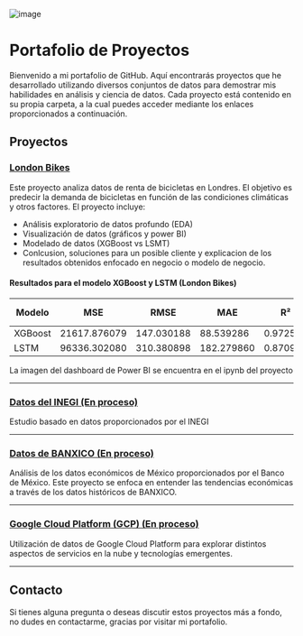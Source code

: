
![image](https://github.com/JairAmaro/Portafolio/assets/122000520/0bb8b891-65d1-421b-ae27-21dc3f550f82)

# Portafolio de Proyectos

Bienvenido a mi portafolio de GitHub. Aquí encontrarás proyectos que he desarrollado utilizando diversos conjuntos de datos para demostrar mis habilidades en análisis y ciencia de datos. Cada proyecto está contenido en su propia carpeta, a la cual puedes acceder mediante los enlaces proporcionados a continuación.

## Proyectos

### [London Bikes](https://github.com/JairAmaro/Portafolio/blob/main/London%20bike%20sharing/London.ipynb)
Este proyecto analiza datos de renta de bicicletas en Londres. El objetivo es predecir la demanda de bicicletas en función de las condiciones climáticas y otros factores. El proyecto incluye:

* Análisis exploratorio de datos profundo (EDA)
* Visualización de datos (gráficos y power BI) 
* Modelado de datos (XGBoost vs LSMT)
* Conlcusion, soluciones para un posible cliente y explicacion de los resultados obtenidos enfocado en negocio o modelo de negocio.

#### Resultados para el modelo XGBoost y LSTM (London Bikes)

| Modelo  | MSE         | RMSE       | MAE        | R²       | TP   | FP  | TN   | FN  | Precisión | Recall   | F1-Score  | Efectividad del Modelo |
|---------|-------------|------------|------------|----------|------|-----|------|-----|-----------|----------|-----------|------------------------|
| XGBoost | 21617.876079| 147.030188 | 88.539286  | 0.972575 | 1341 | 76  | 1882 | 50  | 0.946366  | 0.964055 | 0.955128  | Buena                  |
| LSTM    | 96336.302080| 310.380898 | 182.279860 | 0.870985 | 1309 | 120 | 1769 | 146 | 0.916025  | 0.899656 | 0.907767  | Buena                  |

La imagen del dashboard de Power BI se encuentra en el ipynb del proyecto

---
### [Datos del INEGI (En proceso)](/ruta/a/la/carpeta/de/inegi)
Estudio basado en datos proporcionados por el INEGI

---
### [Datos de BANXICO (En proceso)](/ruta/a/la/carpeta/de/banxico)
Análisis de los datos económicos de México proporcionados por el Banco de México. Este proyecto se enfoca en entender las tendencias económicas a través de los datos históricos de BANXICO.

---
### [Google Cloud Platform (GCP) (En proceso)](/ruta/a/la/carpeta/de/google-market-gcp)
Utilización de datos de Google Cloud Platform para explorar distintos aspectos de servicios en la nube y tecnologías emergentes.

---
## Contacto
Si tienes alguna pregunta o deseas discutir estos proyectos más a fondo, no dudes en contactarme, gracias por visitar mi portafolio.

<!-- * [Correo electrónico](mailto:tucorreo@example.com)
* [LinkedIn](https://www.linkedin.com/in/tulinkedin)
* [Twitter](https://twitter.com/tutwitter)  -->


